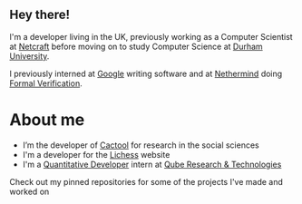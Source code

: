 ## Hey there!

I'm a developer living in the UK, previously working as a Computer Scientist at [Netcraft](https://www.netcraft.com/) before moving on to study Computer Science at [Durham University](https://www.durham.ac.uk).

I previously interned at [Google](https://about.google) writing software and at [Nethermind](https://www.nethermind.io/formal-verification) doing [Formal Verification](https://en.wikipedia.org/wiki/Formal_verification).

# About me
* I’m the developer of [Cactool](https://github.com/cactool/cactool) for research in the social sciences
* I'm a developer for the [Lichess](https://github.com/lichess-org/lila) website
* I'm a [Quantitative Developer](https://en.wikipedia.org/wiki/Quantitative_analysis_(finance)) intern at [Qube Research & Technologies](https://www.qube-rt.com/)

Check out my pinned repositories for some of the projects I've made and worked on
